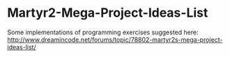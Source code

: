 Martyr2-Mega-Project-Ideas-List
===============================

Some implementations of programming exercises suggested here: http://www.dreamincode.net/forums/topic/78802-martyr2s-mega-project-ideas-list/
